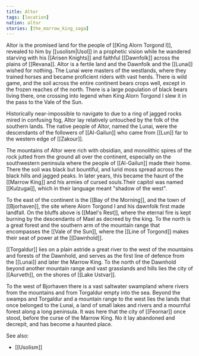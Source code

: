 ```yaml
---
title: Altor
tags: [location]
nation: altor
stories: [the_marrow_king_saga]
---
```


Altor is the promised land for the people of [[King Alorn Torgond I]], revealed to him by [[usolism|Usol]] in a prophetic vision while he wandered starving with his [[Arisen Knights]] and faithful [[Dawnfolk]] across the plains of [[Revana]]. Altor is a fertile land and the Dawnfolk and the [[Lunai]] wished for nothing. The Lunai were masters of the westlands, where they trained horses and became proficient riders with vast herds. There is wild game, and the soil across the entire continent bears crops well, except in the frozen reaches of the north. There is a large population of black bears living there, one crossing into legend when King Alorn Torgond I slew it in the pass to the Vale of the Sun.

Historically near-impossible to navigate to due to a ring of jagged rocks mired in confusing fog, Altor lay relatively untouched by the folk of the southern lands. The native people of Altor, named the Lunai, were the descendants of the followers of [[Al-Gailun]] who came from [[Lun]] far to the western edge of [[Zakour]].

The mountains of Altor were rich with obsidian, and monolithic spires of the rock jutted from the ground all over the continent, especially on the southwestern peninsula where the people of [[Al-Gailun]] made their home. There the soil was black but bountiful, and lurid moss spread across the black hills and jagged peaks. In later years, this became the haunt of the [[Marrow King]] and his armies of cursed souls.Their capitol was named [[Kulzugai]], which in their language meant "shadow of the west".

To the east of the continent is the [[Bay of the Morning]], and the town of [[Bjorhaven]], the site where Alorn Torgond I and his dawnfolk first made landfall. On the bluffs above is [[Mael's Rest]], where the eternal fire is kept burning by the descendants of Mael as decreed by the king. To the north is a great forest and the southern arm of the mountain range that encompasses the [[Vale of the Sun]], where the [[Line of Torgond]] makes their seat of power at the [[Dawnhold]].

[[Torgaldur]] lies on a plain astride a great river to the west of the mountains and forests of the Dawnhold, and serves as the first line of defence from the [[Lunai]] and later the Marrow King. To the north of the Dawnhold beyond another mountain range and vast grasslands and hills lies the city of [[Aurveth]], on the shores of [[Lake Ustvar]].

To the west of Bjorhaven there is a vast saltwater swampland where rivers from the mountains and from Torgaldur empty into the sea. Beyond the swamps and Torgaldur and a mountain range to the west lies the lands that once belonged to the Lunai, a land of small lakes and rivers and a mournful forest along a long peninsula. It was here that the city of [[Feornar]] once stood, before the curse of the Marrow King. No it lay abandoned and decrepit, and has become a haunted place.

See also:

* [[Usolism]]